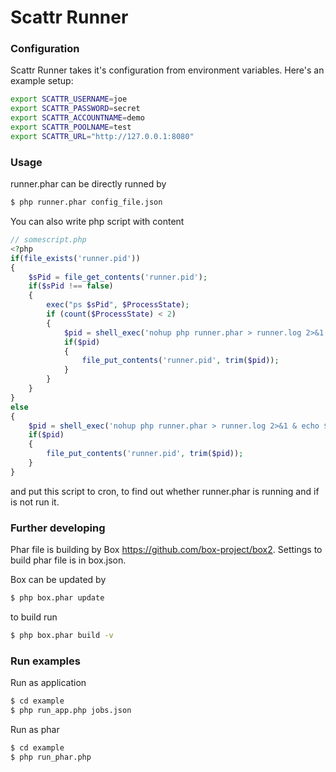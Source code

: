 # Scattr Runner

### Configuration

Scattr Runner takes it's configuration from environment variables. Here's an example setup:

```sh
export SCATTR_USERNAME=joe
export SCATTR_PASSWORD=secret
export SCATTR_ACCOUNTNAME=demo
export SCATTR_POOLNAME=test
export SCATTR_URL="http://127.0.0.1:8080"
```

### Usage

runner.phar can be directly runned by
```sh
$ php runner.phar config_file.json
```

You can also write php script with content
```php
// somescript.php
<?php
if(file_exists('runner.pid'))
{
    $sPid = file_get_contents('runner.pid');
    if($sPid !== false)
    {
        exec("ps $sPid", $ProcessState);
        if (count($ProcessState) < 2)
        {
            $pid = shell_exec('nohup php runner.phar > runner.log 2>&1 & echo $!');
            if($pid)
            {
                file_put_contents('runner.pid', trim($pid));
            }
        }
    }
}
else
{
    $pid = shell_exec('nohup php runner.phar > runner.log 2>&1 & echo $!');
    if($pid)
    {
        file_put_contents('runner.pid', trim($pid));
    }
}
```

and put this script to cron, to find out whether runner.phar is running and if is not run it.


### Further developing

Phar file is building by Box https://github.com/box-project/box2.
Settings to build phar file is in box.json.

Box can be updated by
```sh
$ php box.phar update
```

to build run
```sh
$ php box.phar build -v
```

### Run examples
Run as application
```sh
$ cd example
$ php run_app.php jobs.json
```

Run as phar
```sh
$ cd example
$ php run_phar.php
```
